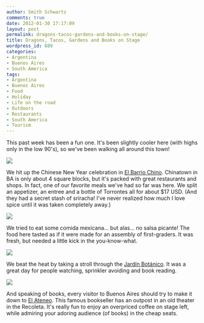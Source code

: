 ```yaml
---
author: Smith Schwartz
comments: true
date: 2012-01-30 17:17:09
layout: post
permalink: dragons-tacos-gardens-and-books-on-stage/
title: Dragons, Tacos, Gardens and Books on Stage
wordpress_id: 689
categories:
- Argentina
- Buenos Aires
- South America
tags:
- Argentina
- Buenos Aires
- Food
- Holiday
- Life on the road
- Outdoors
- Restaurants
- South America
- Tourism
---
```


This past week has been a fun one. It's been slightly cooler here (with highs only in the low 90's), so we've been walking all around this town!

![](http://schwartzography.com/wp-content/uploads/2012/01/Weekof130300112_05.jpg)

We hit up the Chinese New Year celebration in [El Barrio Chino](http://en.wikipedia.org/wiki/Chinatown,_Buenos_Aires). Chinatown in BA is only about 4 square blocks, but it's packed with great restaurants and shops. In fact, one of our favorite meals we've had so far was here. We split an appetizer, an entree and a bottle of Torrontes all for about $17 USD. (And they had a secret stash of sriracha! I've never realized how much I love spice until it was taken completely away.)

![](http://schwartzography.com/wp-content/uploads/2012/01/Weekof130300112_02.jpg)

We tried to eat some comida mexicana... but alas... no salsa picante! The food here tasted as if it were made for an assembly of first-graders. It was fresh, but needed a little kick in the you-know-what.

![](http://schwartzography.com/wp-content/uploads/2012/01/Weekof130300112_04.jpg)

We beat the heat by taking a stroll through the [Jardín Botánico](http://en.wikipedia.org/wiki/Buenos_Aires_Botanical_Garden). It was a great day for people watching, sprinkler avoiding and book reading. 

![](http://schwartzography.com/wp-content/uploads/2012/01/Weekof130300112_03.jpg)

And speaking of books, every visitor to Buenos Aires should try to make it down to [El Ateneo](http://en.wikipedia.org/wiki/El_Ateneo). This famous bookseller has an outpost in an old theater in the Recoleta. It's really fun to enjoy an overpriced coffee on stage left, while admiring your adoring audience (of books) in the cheap seats. 




